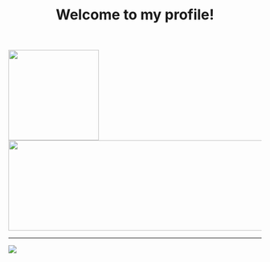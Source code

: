 <h1 align="center">Welcome to my profile!</h1>
<br>


<div style="display: inline_block"><br>
  <a href="https://github.com/JonCxrv">
  <img height="180em" src="https://github-readme-stats-eight-theta.vercel.app/api?username=JonCxrv&show_icons=true&theme=tokyonight&include_all_commits=true&count_private=true"/>
  <img width= "600em" height="180em" src="https://github-readme-stats-eight-theta.vercel.app/api/top-langs/?username=JonCxrv&layout=compact&langs_count=8&theme=tokyonight"/>
<div>
  

---
<img src="https://imgur.com/rilHVxA.png"/>
    
